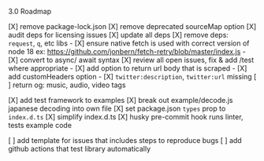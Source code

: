 3.0 Roadmap

[X] remove package-lock.json
[X] remove deprecated sourceMap option
[X] audit deps for licensing issues
[X] update all deps
[X] remove deps: `request`, `q`, etc libs
      - [X] ensure native fetch is used with correct version of node 18
          ex: https://github.com/jonbern/fetch-retry/blob/master/index.js
      - [X] convert to async/ await syntax
[X] review all open issues, fix & add /test where appropriate
    - [X] add option to return url body that is scraped
    - [X] add customHeaders option
    - [X] `twitter:description`, `twitter:url` missing
[ ] return og: music, audio, video tags

[X] add test framework to examples
[X] break out example/decode.js japanese decoding into own file
[X] set package.json `types` prop to `index.d.ts`
[X] simplify index.d.ts
[X] husky pre-commit hook runs linter, tests example code

[ ] add template for issues that includes steps to reproduce bugs
[ ] add github actions that test library automatically
